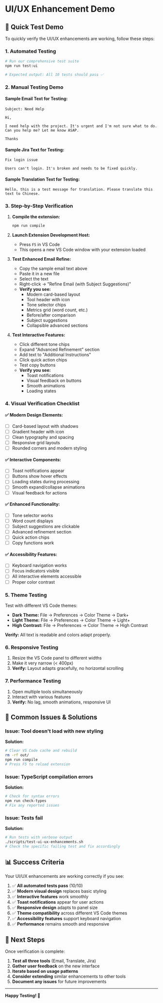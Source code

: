 # UI/UX Enhancement Demo

## 🚀 Quick Test Demo

To quickly verify the UI/UX enhancements are working, follow these steps:

### 1. Automated Testing
```bash
# Run our comprehensive test suite
npm run test:ui

# Expected output: All 10 tests should pass ✅
```

### 2. Manual Testing Demo

#### Sample Email Text for Testing:
```
Subject: Need Help

Hi,

I need help with the project. It's urgent and I'm not sure what to do. Can you help me? Let me know ASAP.

Thanks
```

#### Sample Jira Text for Testing:
```
Fix login issue

Users can't login. It's broken and needs to be fixed quickly.
```

#### Sample Translation Text for Testing:
```
Hello, this is a test message for translation. Please translate this text to Chinese.
```

### 3. Step-by-Step Verification

1. **Compile the extension:**
   ```bash
   npm run compile
   ```

2. **Launch Extension Development Host:**
   - Press `F5` in VS Code
   - This opens a new VS Code window with your extension loaded

3. **Test Enhanced Email Refine:**
   - Copy the sample email text above
   - Paste it in a new file
   - Select the text
   - Right-click → "Refine Email (with Subject Suggestions)"
   - **Verify you see:**
     - Modern card-based layout
     - Tool header with icon
     - Tone selector chips
     - Metrics grid (word count, etc.)
     - Before/after comparison
     - Subject suggestions
     - Collapsible advanced sections

4. **Test Interactive Features:**
   - Click different tone chips
   - Expand "Advanced Refinement" section
   - Add text to "Additional Instructions"
   - Click quick action chips
   - Test copy buttons
   - **Verify you see:**
     - Toast notifications
     - Visual feedback on buttons
     - Smooth animations
     - Loading states

### 4. Visual Verification Checklist

#### ✅ Modern Design Elements:
- [ ] Card-based layout with shadows
- [ ] Gradient header with icon
- [ ] Clean typography and spacing
- [ ] Responsive grid layouts
- [ ] Rounded corners and modern styling

#### ✅ Interactive Components:
- [ ] Toast notifications appear
- [ ] Buttons show hover effects
- [ ] Loading states during processing
- [ ] Smooth expand/collapse animations
- [ ] Visual feedback for actions

#### ✅ Enhanced Functionality:
- [ ] Tone selector works
- [ ] Word count displays
- [ ] Subject suggestions are clickable
- [ ] Advanced refinement section
- [ ] Quick action chips
- [ ] Copy functions work

#### ✅ Accessibility Features:
- [ ] Keyboard navigation works
- [ ] Focus indicators visible
- [ ] All interactive elements accessible
- [ ] Proper color contrast

### 5. Theme Testing

Test with different VS Code themes:
- **Dark Theme:** File → Preferences → Color Theme → Dark+
- **Light Theme:** File → Preferences → Color Theme → Light+
- **High Contrast:** File → Preferences → Color Theme → High Contrast

**Verify:** All text is readable and colors adapt properly.

### 6. Responsive Testing

1. Resize the VS Code panel to different widths
2. Make it very narrow (< 400px)
3. **Verify:** Layout adapts gracefully, no horizontal scrolling

### 7. Performance Testing

1. Open multiple tools simultaneously
2. Interact with various features
3. **Verify:** No lag, smooth animations, responsive UI

## 🐛 Common Issues & Solutions

### Issue: Tool doesn't load with new styling
**Solution:** 
```bash
# Clear VS Code cache and rebuild
rm -rf out/
npm run compile
# Press F5 to reload extension
```

### Issue: TypeScript compilation errors
**Solution:**
```bash
# Check for syntax errors
npm run check-types
# Fix any reported issues
```

### Issue: Tests fail
**Solution:**
```bash
# Run tests with verbose output
./scripts/test-ui-ux-enhancements.sh
# Check the specific failing test and fix accordingly
```

## 📊 Success Criteria

Your UI/UX enhancements are working correctly if you see:

1. ✅ **All automated tests pass** (10/10)
2. ✅ **Modern visual design** replaces basic styling
3. ✅ **Interactive features** work smoothly
4. ✅ **Toast notifications** appear for user actions
5. ✅ **Responsive design** adapts to panel size
6. ✅ **Theme compatibility** across different VS Code themes
7. ✅ **Accessibility features** support keyboard navigation
8. ✅ **Performance** remains smooth and responsive

## 🎉 Next Steps

Once verification is complete:

1. **Test all three tools** (Email, Translate, Jira)
2. **Gather user feedback** on the new interface
3. **Iterate based on usage patterns**
4. **Consider extending** similar enhancements to other tools
5. **Document any issues** for future improvements

---

**Happy Testing! 🚀**
